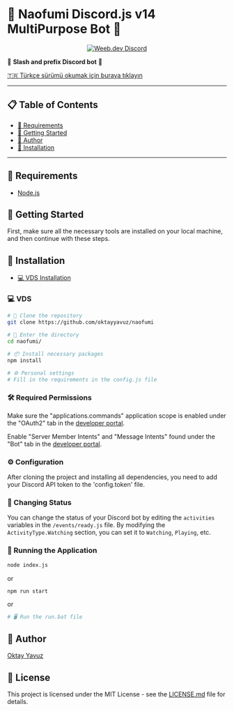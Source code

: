# 🌟 Naofumi Discord.js v14 MultiPurpose Bot 🌟

<p align="center">
  <a href="https://api.weblutions.com/discord/invite/dvCKjxHn35">
    <img src="https://api.weblutions.com/discord/invite/dvCKjxHn35" alt="Weeb.dev Discord" />
  </a>
</p>

🤖 **Slash and prefix Discord bot** 🤖

[🇹🇷 Türkçe sürümü okumak için buraya tıklayın](README.md)

---

## 📋 Table of Contents

- [🔧 Requirements](#requirements)
- [🚀 Getting Started](#getting-started)
- [👤 Author](#author)
- [💾 Installation](#installation)

---

## 🔧 Requirements

- [Node.js](https://nodejs.org/en/)

## 🚀 Getting Started

First, make sure all the necessary tools are installed on your local machine, and then continue with these steps.

## 💾 Installation

* [💻 VDS Installation](#vds)

### 💻 VDS

```bash
# 📂 Clone the repository
git clone https://github.com/oktayyavuz/naofumi

# 📁 Enter the directory
cd naofumi/

# 📦 Install necessary packages
npm install

# ⚙️ Personal settings
# Fill in the requirements in the config.js file
```

### 🛠️ Required Permissions

Make sure the "applications.commands" application scope is enabled under the "OAuth2" tab in the [developer portal](https://discord.com/developers/applications/).

Enable "Server Member Intents" and "Message Intents" found under the "Bot" tab in the [developer portal](https://discord.com/developers/applications/).

### ⚙️ Configuration

After cloning the project and installing all dependencies, you need to add your Discord API token to the 'config.token' file.

### 🔄 Changing Status

You can change the status of your Discord bot by editing the `activities` variables in the `/events/ready.js` file. By modifying the `ActivityType.Watching` section, you can set it to `Watching`, `Playing`, etc.

### 🚀 Running the Application

```bash
node index.js
```
or

```bash
npm run start
```
or

```bash
# 🖥️ Run the run.bat file
```

## 👤 Author

[Oktay Yavuz](https://oktaydev.com.tr/)

## 📄 License

This project is licensed under the MIT License - see the [LICENSE.md](LICENSE) file for details.
